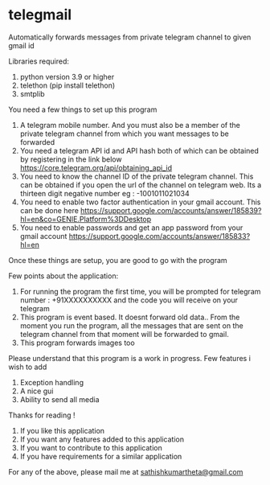 # telegmail
Automatically forwards messages from private telegram channel to given gmail id

Libraries required:

1) python version 3.9 or higher
2) telethon (pip install telethon)
3) smtplib

You need a few things to set up this program

1) A telegram mobile number. And you must also be a member of the private telegram channel from which you want messages to be forwarded
2) You need a telegram API id and API hash both of which can be obtained by registering in the link below
   https://core.telegram.org/api/obtaining_api_id
3) You need to know the channel ID of the private telegram channel. This can be obtained if you open the url of the channel on telegram web.
   Its a thirteen digit negative number eg : -1001011021034
4) You need to enable two factor authentication in your gmail account. This can be done here
   https://support.google.com/accounts/answer/185839?hl=en&co=GENIE.Platform%3DDesktop
5) You need to  enable passwords and get an app password from your gmail account
   https://support.google.com/accounts/answer/185833?hl=en

Once these things are setup, you are good to go with the program

Few points about the application:
1) For running the program the first time, you will be prompted for telegram number : +91XXXXXXXXXX and the code you will receive on your telegram
2) This program is event based. It doesnt forward old data.. From the moment you run the program, all the messages that are sent on the telegram channel from that moment will be forwarded to gmail.
3) This program forwards images too

Please understand that this program is a work in progress. Few features i wish to add
1) Exception handling
2) A nice gui
3) Ability to send all media

Thanks for reading !

1) If you like this application
2) If you want any features added to this application
3) If you want to contribute to this application
4) If you have requirements for a similar application

For any of the above, please mail me at sathishkumartheta@gmail.com
